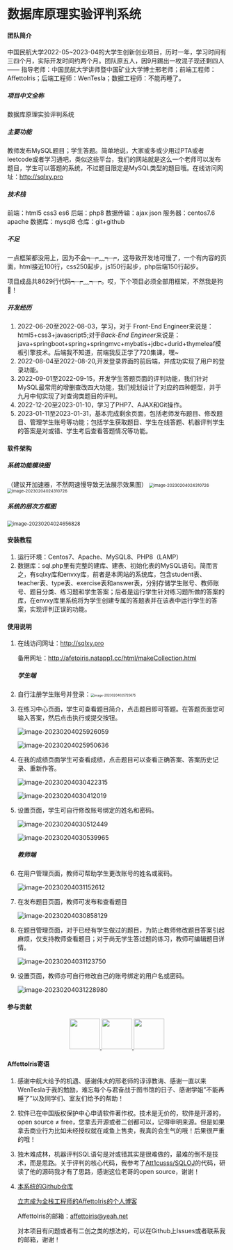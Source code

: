 # 数据库原理实验评判系统

#### 团队简介

中国民航大学2022-05~2023-04的大学生创新创业项目，历时一年，学习时间有三四个月，实际开发时间约两个月。团队原五人，因9月踢出一枚混子现还剩四人 —— 指导老师：中国民航大学讲师暨中国矿业大学博士邢老师；前端工程师：AffettoIris；后端工程师：WenTesla；数据工程师：不能再睡了。

##### 项目中文全称

数据库原理实验评判系统

##### 主要功能

教师发布MySQL题目；学生答题。简单地说，大家或多或少用过PTA或者leetcode或者学习通吧，类似这些平台，我们的网站就是这么一个老师可以发布题目，学生可以答题的系统，不过题目限定是MySQL类型的题目哦。在线访问网址：http://sqlxy.pro

##### 技术栈

前端：html5 css3 es6
后端：php8
数据传输：ajax json
服务器：centos7.6 apache 
数据库：mysql8
仓库：git+github

##### 不足

一点框架都没用上，因为不会┭┮﹏┭┮，这导致开发地可慢了，一个有内容的页面，html接近100行，css250起步，js150行起步，php后端150行起步。

项目成品共8629行代码┭┮﹏┭┮。哎，下个项目必须全部用框架，不然我是狗🐶！

##### 开发经历

1. 2022-06-20至2022-08-03，学习，对于 Front-End Engineer来说是：html5+css3+javascript5;对于*Back-End Engineer*来说是：java+springboot+spring+springmvc+mybatis+jdbc+durid+thymeleaf模板引擎技术。后端我不知道，前端我反正学了720集课，嘿~
2. 2022-08-04至2022-08-20,开发登录界面的前后端，并成功实现了用户的登录功能。
3. 2022-09-01至2022-09-15，开发学生答题页面的评判功能，我们针对MySQL最常用的增删查改四大功能，我们规划设计了对应的四种题型，并于九月中旬实现了对查询类题目的评判。
4. 2022-12-20至2023-01-10，学习了PHP7、AJAX和Git操作。
5. 2023-01-11至2023-01-31，基本完成剩余页面，包括老师发布题目、修改题目、管理学生账号等功能；包括学生获取题目、学生在线答题、机器评判学生的答案是对或错、学生考后查看答题情况等功能。

#### 软件架构

##### 系统功能模块图

（建议开加速器，不然网速慢导致无法展示效果图）
<img src="./static/img/README.md/1.png" alt="image-20230204024310726" style="zoom: 67%;" />
<img src="./static/img/README.md/1.png" alt="image-20230204024310726" style="zoom: 67%;" />

##### 系统的层次方框图

<img src="./static/img/README.md/2.png" alt="image-20230204024656828" style="zoom:80%;" />

#### 安装教程

1. 运行环境：Centos7、Apache、MySQL8、PHP8（LAMP）
1. 数据库：sql.php里有完整的建库、建表、初始化表的MySQL语句。简而言之，有sqlxy库和envxy库，前者是本网站的系统库，包含student表、teacher表、type表、exercise表和answer表，分别存储学生账号、教师账号、题目分类、练习题和学生答案；后者是运行学生针对练习题所做的答案的库，在envxy库里系统将为学生创建专属的答题表并在该表中运行学生的答案，实现评判正误的功能。

#### 使用说明

1. 在线访问网址：http://sqlxy.pro

   备用网址：http://afetoiris.natapp1.cc/html/makeCollection.html

   ##### 学生端

2. 自行注册学生账号并登录：<img src="./static/img/README.md/3.png" alt="image-20230204025725675" style="zoom:50%;" />

3. 在练习中心页面，学生可查看题目简介，点击题目即可答题。在答题页面您可输入答案，然后点击执行或提交按钮。

   ![image-20230204025926059](./static/img/README.md/4.png)

   ![image-20230204025950636](./static/img/README.md/5.png)

4. 在我的成绩页面学生可查看成绩，点击题目可以查看正确答案、答案历史记录、重新作答。

   ![image-20230204030422315](./static/img/README.md/6.png)

   ![image-20230204030412019](./static/img/README.md/7.png)

5. 设置页面，学生可自行修改账号绑定的姓名和密码。

   ![image-20230204030512449](./static/img/README.md/8.png)

   ![image-20230204030539965](./static/img/README.md/9.png)

   ##### 教师端

6. 在用户管理页面，教师可帮助学生更改账号的姓名或密码。

   ![image-20230204031152612](./static/img/README.md/10.png)

7. 在发布题目页面，教师可发布和查看题目

   ![image-20230204030858129](./static/img/README.md/12.png)

8. 在题目管理页面，对于已经有学生做过的题目，为防止教师修改题目答案引起麻烦，仅支持教师查看题目；对于尚无学生答过题的练习，教师可编辑题目详情。

   ![image-20230204031123750](./static/img/README.md/13.png)

9. 设置页面，教师亦可自行修改自己的账号绑定的用户名或密码。

   ![image-20230204031228980](./static/img/README.md/15.png)



#### 参与贡献

<p align="center">
<a href="https://github.com/WenTesla">
   <img decoding="async" src="https://avatars.githubusercontent.com/u/88094223?v=4" width="70px">
</a>
<a href="https://github.com/AfetoIris">
  <img decoding="async" src="https://avatars.githubusercontent.com/u/103482977?v=4" width="70px">
</a>
<a href="https://github.com/ylfeng1">
  <img src="https://avatars.githubusercontent.com/u/124415253?v=4" width="70px">
</a>
</p>

#### AffettoIris寄语

1. 感谢中航大给予的机遇、感谢伟大的邢老师的谆谆教诲、感谢一直以来WenTesla于我的勉励，难忘每个与君奋战于图书馆的日子、感谢学姐”不能再睡了”以及同学们、室友们给予的帮助！

2. 软件已在中国版权保护中心申请软件著作权。技术是无价的，软件是开源的，open source ≠ free，您拿去开源或者二创都可以，记得申明来源。但是如果拿去商业行为比如未经授权就在咸鱼上售卖，我真的会生气的哦！后果很严重的哦！

3. 独木难成林，机器评判SQL语句是对或错其实是很难做的，最难的倒不是技术，而是思路。关于评判的核心代码，我参考了[Att1cusss/SQLOJ](https://github.com/Att1cusss/SQLOJ/tree/main/php)的代码，研读了他的源码我才有了思路，感谢这位老哥的open source，谢谢！

4. [本系统的Github仓库](https://github.com/AfetoIris/sqlxy.git)

   [立志成为全栈工程师的AffettoIris的个人博客](https://afetoiris.gitee.io)

   AffettoIris的邮箱：affettoiris@yeah.net

   对本项目有问题或者有二创之类的想法的，可以在Github上Issues或者联系我的邮箱，谢谢！
